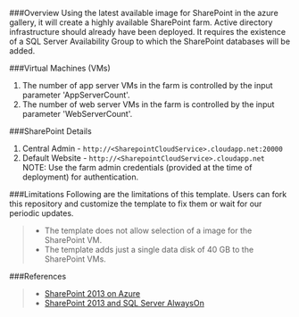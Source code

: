 ###Overview
Using the latest available image for SharePoint in the azure gallery, it will create a highly available SharePoint farm. Active directory infrastructure should already have been deployed. It requires the existence of a SQL Server Availability Group to which the SharePoint databases will be added.

###Virtual Machines (VMs)

1. The number of app server VMs in the farm is controlled by the input parameter 'AppServerCount'.
2. The number of web server VMs in the farm is controlled by the input parameter 'WebServerCount'.

###SharePoint Details

1. Central Admin - `http://<SharepointCloudService>.cloudapp.net:20000`
2. Default Website - `http://<SharepointCloudService>.cloudapp.net`
NOTE: Use the farm admin credentials (provided at the time of deployment) for authentication.

###Limitations
Following are the limitations of this template. Users can fork this repository and customize the template to fix them or wait for our periodic updates.
> - The template does not allow selection of a image for the SharePoint VM.
> - The template adds just a single data disk of 40 GB to the SharePoint VMs.

###References
> - [SharePoint 2013 on Azure](http://msdn.microsoft.com/en-us/library/dn275958.aspx)
> - [SharePoint 2013 and SQL Server AlwaysOn](http://blogs.msdn.com/b/sambetts/archive/2013/04/24/sharepoint-2013-and-sql-server-alwayson-high-availability-sharepoint.aspx)

